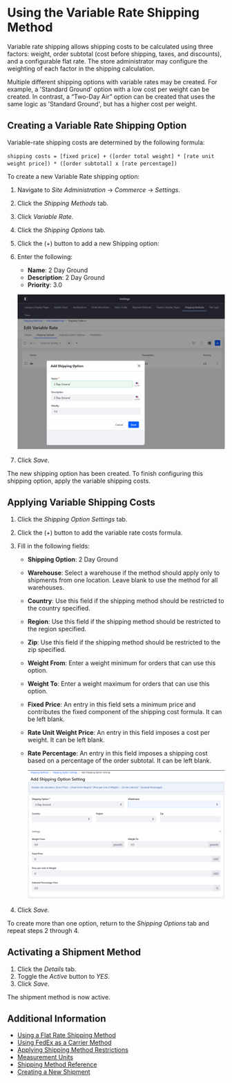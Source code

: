 # Using the Variable Rate Shipping Method

Variable rate shipping allows shipping costs to be calculated using three factors: weight, order subtotal (cost before shipping, taxes, and discounts), and a configurable flat rate. The store administrator may configure the weighting of each factor in the shipping calculation.

Multiple different shipping options with variable rates may be created. For example, a 'Standard Ground' option with a low cost per weight can be created. In contrast, a “Two-Day Air” option can be created that uses the same logic as 'Standard Ground', but has a higher cost per weight.

## Creating a Variable Rate Shipping Option

Variable-rate shipping costs are determined by the following formula:

`shipping costs = [fixed price] + ([order total weight] * [rate unit weight price]) * ([order subtotal] x [rate percentage])`

To create a new Variable Rate shipping option:

1. Navigate to _Site Administration_ → _Commerce_ → _Settings_.
1. Click the _Shipping Methods_ tab.
1. Click _Variable Rate_.
1. Click the _Shipping Options_ tab.
1. Click the (+) button to add a new Shipping option:
1. Enter the following:
    * **Name**: 2 Day Ground
    * **Description**: 2 Day Ground
    * **Priority**: 3.0

    ![New 2 Day Ground Shipping Option](./images/01.png)

1. Click _Save_.

The new shipping option has been created. To finish configuring this shipping option, apply the variable shipping costs.

## Applying Variable Shipping Costs

1. Click the _Shipping Option Settings_ tab.
1. Click the (+) button to add the variable rate costs formula.
1. Fill in the following fields:

    * **Shipping Option**: 2 Day Ground
    * **Warehouse**: Select a warehouse if the method should apply only to shipments from one location. Leave blank to use the method for all warehouses.
    * **Country**: Use this field if the shipping method should be restricted to the country specified.
    * **Region**: Use this field if the shipping method should be restricted to the region specified.
    * **Zip**: Use this field if the shipping method should be restricted to the zip specified.
    * **Weight From**: Enter a weight minimum for orders that can use this option.
    * **Weight To**: Enter a weight maximum for orders that can use this option.
    * **Fixed Price**: An entry in this field sets a minimum price and contributes the fixed component of the shipping cost formula. It can be left blank.
    * **Rate Unit Weight Price**: An entry in this field imposes a cost per weight. It can be left blank.
    * **Rate Percentage**: An entry in this field imposes a shipping cost based on a percentage of the order subtotal. It can be left blank.

      ![2 Day Ground Settings](./images/02.png)

1. Click _Save_.

To create more than one option, return to the _Shipping Options_ tab and repeat steps 2 through 4.

## Activating a Shipment Method

1. Click the _Details_ tab.
1. Toggle the _Active_ button to _YES_.
1. Click _Save_.

The shipment method is now active.

## Additional Information

* [Using a Flat Rate Shipping Method](../using-the-flat-rate-shipping-method/README.md)
* [Using FedEx as a Carrier Method](../using-fedex-as-a-carrier-method/README.md)
* [Applying Shipping Method Restrictions](../sales/applying-shipping-method-restrictions.md)
* [Measurement Units](../sales/measurement-units.md)
* [Shipping Method Reference](../sales/shipping-method-reference.md)
* [Creating a New Shipment](../sales/creating-a-shipment.md)
